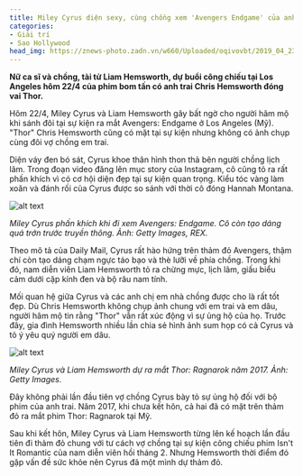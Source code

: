 ```yaml
---
title: Miley Cyrus diện sexy, cùng chồng xem 'Avengers Endgame' của anh trai
categories: 
- Giải trí
- Sao Hollywood
head_img: https://znews-photo.zadn.vn/w660/Uploaded/oqivovbt/2019_04_23/miley_1_1.jpg
---
```


**Nữ ca sĩ và chồng, tài tử Liam Hemsworth, dự buổi công chiếu tại Los Angeles hôm 22/4 của phim bom tấn có anh trai Chris Hemsworth đóng vai Thor.**

Hôm 22/4, Miley Cyrus và Liam Hemsworth gây bất ngờ cho người hâm mộ khi sánh đôi tại sự kiện ra mắt Avengers: Endgame ở Los Angeles (Mỹ). "Thor" Chris Hemsworth cũng có mặt tại sự kiện nhưng không có ảnh chụp cùng đôi vợ chồng em trai.

Diện váy đen bó sát, Cyrus khoe thân hình thon thả bên người chồng lịch lãm. Trong đoạn video đăng lên mục story của Instagram, cô cũng tỏ ra rất phấn khích vì có cơ hội diện đẹp tại sự kiện quan trọng. Kiểu tóc vàng làm xoăn và đánh rối của Cyrus được so sánh với thời cô đóng Hannah Montana.

![alt text](https://znews-photo.zadn.vn/w660/Uploaded/oqivovbt/2019_04_23/miley_1_1.jpg)

*Miley Cyrus phấn khích khi đi xem Avengers: Endgame. Cô còn tạo dáng quá trớn trước truyền thông. Ảnh: Getty Images, REX.*

Theo mô tả của Daily Mail, Cyrus rất hào hứng trên thảm đỏ Avengers, thậm chí còn tạo dáng chạm ngực táo bạo và thè lưỡi về phía chồng. Trong khi đó, nam diễn viên Liam Hemsworth tỏ ra chừng mực, lịch lãm, giấu biểu cảm dưới cặp kính đen và bộ râu nam tính.

Mối quan hệ giữa Cyrus và các anh chị em nhà chồng được cho là rất tốt đẹp. Dù Chris Hemsworth không chụp ảnh chung với em trai và em dâu, người hâm mộ tin rằng "Thor" vẫn rất xúc động vì sự ủng hộ của họ. Trước đây, gia đình Hemsworth nhiều lần chia sẻ hình ảnh sum họp có cả Cyrus và tỏ ý yêu quý người em dâu.

![alt text](https://znews-photo.zadn.vn/w660/Uploaded/oqivovbt/2019_04_23/miley_4.jpg)

*Miley Cyrus và Liam Hemsworth dự ra mắt Thor: Ragnarok năm 2017. Ảnh: Getty Images.*

Đây không phải lần đầu tiên vợ chồng Cyrus bày tỏ sự ủng hộ đối với bộ phim của anh trai. Năm 2017, khi chưa kết hôn, cả hai đã có mặt trên thảm đỏ ra mắt phim Thor: Ragnarok tại Mỹ.

Sau khi kết hôn, Miley Cyrus và Liam Hemsworth từng lên kế hoạch lần đầu tiên đi thảm đỏ chung với tư cách vợ chồng tại sự kiện công chiếu phim Isn't It Romantic của nam diễn viên hồi tháng 2. Nhưng Hemsworth thời điểm đó gặp vấn đề sức khỏe nên Cyrus đã một mình dự thảm đỏ.